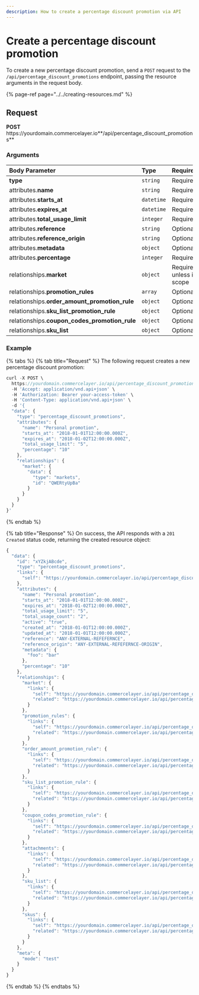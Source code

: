 ```yaml
---
description: How to create a percentage discount promotion via API
---
```


# Create a percentage discount promotion

To create a new percentage discount promotion, send a `POST` request to the `/api/percentage_discount_promotions` endpoint, passing the resource arguments in the request body.

{% page-ref page="../../creating-resources.md" %}

## Request

**POST** https://<i></i>yourdomain.commercelayer.io**/api/percentage_discount_promotions**

### Arguments

| Body Parameter | Type | Required |
| :--- | :--- | :--- |
| **type** | `string` | Required |
| attributes.**name** | `string` | Required |
| attributes.**starts_at** | `datetime` | Required |
| attributes.**expires_at** | `datetime` | Required |
| attributes.**total_usage_limit** | `integer` | Required |
| attributes.**reference** | `string` | Optional |
| attributes.**reference_origin** | `string` | Optional |
| attributes.**metadata** | `object` | Optional |
| attributes.**percentage** | `integer` | Required |
| relationships.**market** | `object` | Required, unless in scope |
| relationships.**promotion_rules** | `array` | Optional |
| relationships.**order_amount_promotion_rule** | `object` | Optional |
| relationships.**sku_list_promotion_rule** | `object` | Optional |
| relationships.**coupon_codes_promotion_rule** | `object` | Optional |
| relationships.**sku_list** | `object` | Optional |

### Example

{% tabs %}
{% tab title="Request" %}
The following request creates a new percentage discount promotion:

```javascript
curl -X POST \
  https://yourdomain.commercelayer.io/api/percentage_discount_promotions \
  -H 'Accept: application/vnd.api+json' \
  -H 'Authorization: Bearer your-access-token' \
  -H 'Content-Type: application/vnd.api+json' \
  -d '{
  "data": {
    "type": "percentage_discount_promotions",
    "attributes": {
      "name": "Personal promotion",
      "starts_at": "2018-01-01T12:00:00.000Z",
      "expires_at": "2018-01-02T12:00:00.000Z",
      "total_usage_limit": "5",
      "percentage": "10"
    },
    "relationships": {
      "market": {
        "data": {
          "type": "markets",
          "id": "QWERtyUpBa"
        }
      }
    }
  }
}'
```
{% endtab %}

{% tab title="Response" %}
On success, the API responds with a `201 Created` status code, returning the created resource object:

```javascript
{
  "data": {
    "id": "xYZkjABcde",
    "type": "percentage_discount_promotions",
    "links": {
      "self": "https://yourdomain.commercelayer.io/api/percentage_discount_promotions/xYZkjABcde"
    },
    "attributes": {
      "name": "Personal promotion",
      "starts_at": "2018-01-01T12:00:00.000Z",
      "expires_at": "2018-01-02T12:00:00.000Z",
      "total_usage_limit": "5",
      "total_usage_count": "2",
      "active": "true",
      "created_at": "2018-01-01T12:00:00.000Z",
      "updated_at": "2018-01-01T12:00:00.000Z",
      "reference": "ANY-EXTERNAL-REFEFERNCE",
      "reference_origin": "ANY-EXTERNAL-REFEFERNCE-ORIGIN",
      "metadata": {
        "foo": "bar"
      },
      "percentage": "10"
    },
    "relationships": {
      "market": {
        "links": {
          "self": "https://yourdomain.commercelayer.io/api/percentage_discount_promotions/xYZkjABcde/relationships/market",
          "related": "https://yourdomain.commercelayer.io/api/percentage_discount_promotions/xYZkjABcde/market"
        }
      },
      "promotion_rules": {
        "links": {
          "self": "https://yourdomain.commercelayer.io/api/percentage_discount_promotions/xYZkjABcde/relationships/promotion_rules",
          "related": "https://yourdomain.commercelayer.io/api/percentage_discount_promotions/xYZkjABcde/promotion_rules"
        }
      },
      "order_amount_promotion_rule": {
        "links": {
          "self": "https://yourdomain.commercelayer.io/api/percentage_discount_promotions/xYZkjABcde/relationships/order_amount_promotion_rule",
          "related": "https://yourdomain.commercelayer.io/api/percentage_discount_promotions/xYZkjABcde/order_amount_promotion_rule"
        }
      },
      "sku_list_promotion_rule": {
        "links": {
          "self": "https://yourdomain.commercelayer.io/api/percentage_discount_promotions/xYZkjABcde/relationships/sku_list_promotion_rule",
          "related": "https://yourdomain.commercelayer.io/api/percentage_discount_promotions/xYZkjABcde/sku_list_promotion_rule"
        }
      },
      "coupon_codes_promotion_rule": {
        "links": {
          "self": "https://yourdomain.commercelayer.io/api/percentage_discount_promotions/xYZkjABcde/relationships/coupon_codes_promotion_rule",
          "related": "https://yourdomain.commercelayer.io/api/percentage_discount_promotions/xYZkjABcde/coupon_codes_promotion_rule"
        }
      },
      "attachments": {
        "links": {
          "self": "https://yourdomain.commercelayer.io/api/percentage_discount_promotions/xYZkjABcde/relationships/attachments",
          "related": "https://yourdomain.commercelayer.io/api/percentage_discount_promotions/xYZkjABcde/attachments"
        }
      },
      "sku_list": {
        "links": {
          "self": "https://yourdomain.commercelayer.io/api/percentage_discount_promotions/xYZkjABcde/relationships/sku_list",
          "related": "https://yourdomain.commercelayer.io/api/percentage_discount_promotions/xYZkjABcde/sku_list"
        }
      },
      "skus": {
        "links": {
          "self": "https://yourdomain.commercelayer.io/api/percentage_discount_promotions/xYZkjABcde/relationships/skus",
          "related": "https://yourdomain.commercelayer.io/api/percentage_discount_promotions/xYZkjABcde/skus"
        }
      }
    },
    "meta": {
      "mode": "test"
    }
  }
}
```
{% endtab %}
{% endtabs %}

